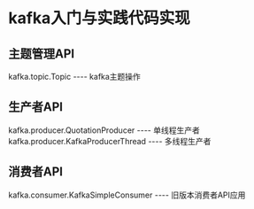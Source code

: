 <h1>kafka入门与实践代码实现</h1>

<h2>主题管理API</h2>

kafka.topic.Topic ---- kafka主题操作  

<h2>生产者API</h2>

kafka.producer.QuotationProducer ---- 单线程生产者  
kafka.producer.KafkaProducerThread ---- 多线程生产者

<h2>消费者API</h2>

kafka.consumer.KafkaSimpleConsumer ---- 旧版本消费者API应用
